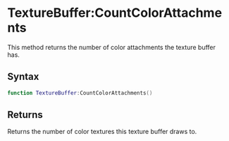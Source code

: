 # TextureBuffer:CountColorAttachments

This method returns the number of color attachments the texture buffer has.

## Syntax

```lua
function TextureBuffer:CountColorAttachments()
```

## Returns

Returns the number of color textures this texture buffer draws to.
